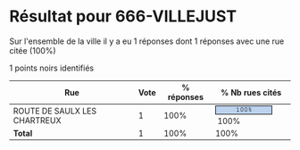 # Résultat pour 666-VILLEJUST

Sur l'ensemble de la ville il y a eu 1 réponses dont 1 réponses avec une rue citée (100%)

1 points noirs identifiés

| Rue | Vote | % réponses | % Nb rues cités|
|-----|------|------------|----------------|
| ROUTE DE SAULX LES CHARTREUX | 1 | 100% | <img src="../../img/bar_100.gif" />&nbsp;100%|
| **Total** | 1 | 100% | 100%|
